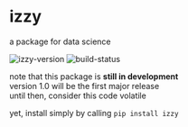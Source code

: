 
# izzy
a package for data science

<img src="https://img.shields.io/pypi/v/izzy" alt="izzy-version"/>
<img src="https://img.shields.io/travis/com/lockhartlab/izzy"  alt="build-status"/>

note that this package is **still in development**  
version 1.0 will be the first major release  
until then, consider this code volatile

yet, install simply by calling ```pip install izzy```

